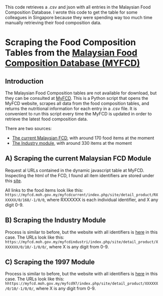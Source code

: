 This code retrieves a .csv and json with all entries in the Malaysian Food Composition Database. I wrote this code to get the table for some colleagues in Singapore because they were spending way too much time manually retrieving their food composition data.

# Scraping the Food Composition Tables from the [Malaysian Food Composition Database (MYFCD)](https://myfcd.moh.gov.my/myfcdcurrent/)

## Introduction
The Malaysian Food Composition tables are not available for download, but they can be consulted at [MyFCD](https://myfcd.moh.gov.my/myfcdcurrent/). This is a Python script that opens the MyFCD website, scrapes all data from the food composition tables, and returns the nutritional information for each entry in a .csv file.
It is convenient to run this script every time the MyFCD is updated in order to retrieve the latest food composition data.

There are two sources: 
* [The current Malaysian FCD](https://myfcd.moh.gov.my/myfcdcurrent), with around 170 food items at the moment
* [The Industry module](https://myfcd.moh.gov.my/myfcdindustri), with around 330 items at the moment

## A) Scraping the current Malaysian FCD Module
Request al URLs contained in the dynamic javascript table at MyFCD.
Inspecting the html of the FCD, I found all item identifiers are stored under this [site](https://myfcd.moh.gov.my/myfcdcurrent/index.php/ajax/datatable_data).

All links to the food items look like this:
`https://myfcd.moh.gov.my/myfcdcurrent/index.php/site/detail_product/RXXXXXX/0/168/-1/0/0`,
where RXXXXXX is each individual identifier, and X any digit 0-9.

## B) Scraping the Industry Module
Process is similar to before, but the website with all identifiers is [here](https://myfcd.moh.gov.my/myfcdindustri//static/DataTables-1.10.12/examples/server_side/scripts/server_processing.php) in this case. The URLs look like this:
`https://myfcd.moh.gov.my/myfcdindustri/index.php/site/detail_product/XXXXXXX/0/10/-1/0/0/`, where X is any digit from 0-9.

## C) Scraping the 1997 Module
Process is similar to before, but the website with all identifiers is [here](https://myfcd.moh.gov.my/myfcd97/index.php/ajax/datatable_data) in this case. The URLs look like this:
`hhttps://myfcd.moh.gov.my/myfcd97/index.php/site/detail_product/XXXXXX/0/10/-1/0/0/`, where X is any digit from 0-9.
